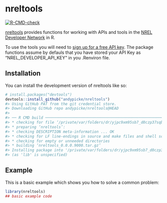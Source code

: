 
<!-- README.md is generated from README.Rmd. Please edit that file -->

# nreltools

<!-- badges: start -->

[![R-CMD-check](https://github.com/andypicke/nreltools/actions/workflows/R-CMD-check.yaml/badge.svg)](https://github.com/andypicke/nreltools/actions/workflows/R-CMD-check.yaml)
<!-- badges: end -->

[nreltools](https://github.com/andypicke/nreltools) provides functions
for working with APIs and tools in the [NREL Developer
Network](\https://developer.nrel.gov/) in R.

To use the tools you will need to [sign up for a free API
key](https://developer.nrel.gov/signup/). The package functions assume
by defauls that you have stored your API Key as “NREL_DEVELOPER_API_KEY”
in you .Renviron file.

## Installation

You can install the development version of nreltools like so:

``` r
# install.packages("devtools")
devtools::install_github("andypicke/nreltools")
#> Using GitHub PAT from the git credential store.
#> Downloading GitHub repo andypicke/nreltools@HEAD
#> 
#> ── R CMD build ─────────────────────────────────────────────────────────────────
#> * checking for file ‘/private/var/folders/dr/yjpc9xm95sb7_d0czp37sqb00000gn/T/RtmpkCTgCB/remotesd9862dcb5492/andypicke-nreltools-ee7e280/DESCRIPTION’ ... OK
#> * preparing ‘nreltools’:
#> * checking DESCRIPTION meta-information ... OK
#> * checking for LF line-endings in source and make files and shell scripts
#> * checking for empty or unneeded directories
#> * building ‘nreltools_0.0.0.9000.tar.gz’
#> Installing package into '/private/var/folders/dr/yjpc9xm95sb7_d0czp37sqb00000gn/T/Rtmpd5uqDg/temp_libpathd69c4072d371'
#> (as 'lib' is unspecified)
```

## Example

This is a basic example which shows you how to solve a common problem:

``` r
library(nreltools)
## basic example code
```

